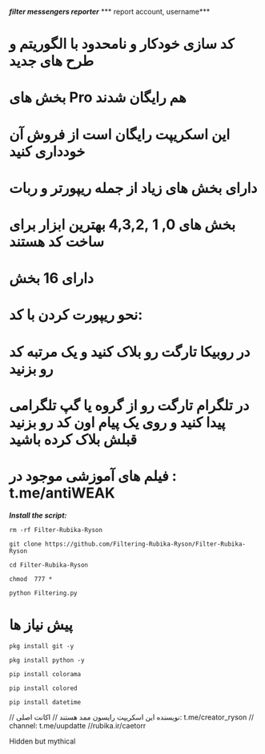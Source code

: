 ___filter messengers reporter___
*** report account, username***

# کد سازی خودکار و نامحدود با الگوریتم و طرح های جدید 

# بخش های Pro هم رایگان شدند

# این اسکریپت رایگان است از فروش آن خودداری کنید

# دارای بخش های زیاد از جمله ریپورتر و ربات

# بخش های 0, 1 ,4,3,2  بهترین ابزار برای ساخت کد هستند

# دارای 16 بخش

# نحو ریپورت کردن با کد:
# در روبیکا تارگت رو بلاک کنید و یک مرتبه کد رو بزنید
# در تلگرام تارگت رو از گروه یا گپ تلگرامی پیدا کنید و روی یک پیام اون کد رو بزنید قبلش بلاک کرده باشید

# فیلم های آموزشی موجود در : t.me/antiWEAK

***Install the script:***

`rm -rf Filter-Rubika-Ryson`



`git clone https://github.com/Filtering-Rubika-Ryson/Filter-Rubika-Ryson`



`cd Filter-Rubika-Ryson`


`chmod  777 *`


`python Filtering.py`

# پیش نیاز ها
`pkg install git -y`

`pkg install python -y`

`pip install colorama`

`pip install colored`

`pip install datetime`



// نویسنده این اسکریپت رایسون ممد هستند
// اکانت اصلی: t.me/creator_ryson
// channel: t.me/uupdatte
//rubika.ir/caetorr


Hidden but mythical 
